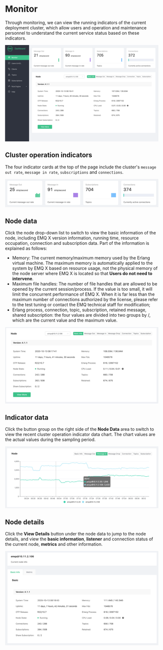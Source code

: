 # Monitor

Through monitoring, we can view the running indicators of the current deployment cluster, which allow users and operation and maintenance personnel to understand the current service status based on these indicators.

![监控页面](./_assets/monitors.png)



## Cluster operation indicators

The four indicator cards at the top of the page include the cluster's `message out rate`, `message in rate`, `subscriptions` and `connections`.

![历史数据](./_assets/monitor_cluster.png)



## Node data

Click the node drop-down list to switch to view the basic information of the node, including EMQ X version information, running time, resource occupation, connection and subscription data. Part of the information is explained as follows:

* Memory: The current memory/maximum memory used by the Erlang virtual machine. The maximum memory is automatically applied to the system by EMQ X based on resource usage, not the physical memory of the node server where EMQ X is located so that **Users do not need to intervene**.
* Maximum file handles: The number of file handles that are allowed to be opened by the current session/process. If the value is too small, it will limit the concurrent performance of EMQ X. When it is far less than the maximum number of connections authorized by the license, please refer to the test tuning or contact the EMQ technical staff for modification;
* Erlang process, connection, topic, subscription, retained message, shared subscription: the four values are divided into two groups by /, which are the current value and the maximum value.

![节点数据](./_assets/monitor_node.png)



## Indicator data

Click the button group on the right side of the **Node Data** area to switch to view the recent cluster operation indicator data chart. The chart values are the actual values during the sampling period.

![monitor_chart](./_assets/monitor_chart.png)



## Node details

Click the **View Details** button under the node data to jump to the node details, and view the **basic information**, **listener** and connection status of the current node, **metrics** and other information.

![monitor_node_data](./_assets/monitor_node_data.png)
